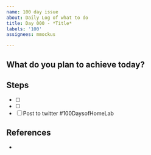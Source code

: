 ```yaml
---
name: 100 day issue
about: Daily Log of what to do
title: Day 000 - *Title*
labels: '100'
assignees: mmockus

---
```


## What do you plan to achieve today?

## Steps

- [ ] 
- [ ]
- [ ] Post to twitter #100DaysofHomeLab

## References

-
